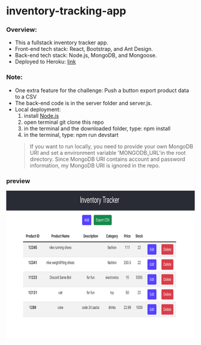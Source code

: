 # inventory-tracking-app

### Overview:
* This a fullstack inventory tracker app.
* Front-end tech stack: React, Bootstrap, and Ant Design.
* Back-end tech stack: Node.js, MongoDB, and Mongoose.
* Deployed to Heroku: [link](https://shawn-inventory-tracker-app.herokuapp.com/)



### Note:
* One extra feature for the challenge: Push a button export product data to a CSV
* The back-end code is in the server folder and server.js.
* Local deployment:
  1. install [Node.js](https://nodejs.org/en/download/)
  2. open terminal git clone this repo
  3. in the terminal and the downloaded folder, type: npm install
  4. in the terminal, type: npm run devstart
  > If you want to run locally, you need to provide your own MongoDB URI and set a environment variable 'MONGODB_URL'in the root directory.
  > Since MongoDB URI contains account and password information, my MongoDB URI is ignored in the repo.


### preview
<img src="https://github.com/lichever/pictureBedForNormalUse/blob/main/uPic/MjvxVp_2022_04_30.png" width=750 height=400 />

